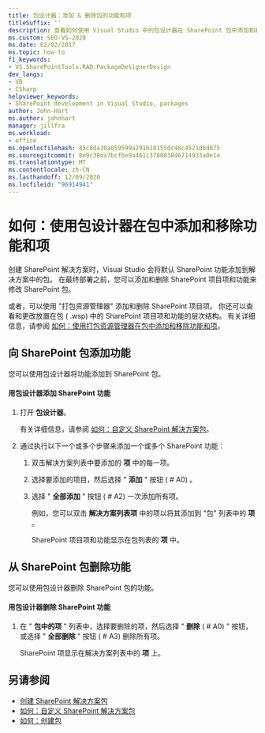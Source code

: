 ```yaml
---
title: 包设计器：添加 & 删除包的功能和项
titleSuffix: ''
description: 查看如何使用 Visual Studio 中的包设计器在 SharePoint 包中添加和移除功能和项。
ms.custom: SEO-VS-2020
ms.date: 02/02/2017
ms.topic: how-to
f1_keywords:
- VS.SharePointTools.RAD.PackageDesignerDesign
dev_langs:
- VB
- CSharp
helpviewer_keywords:
- SharePoint development in Visual Studio, packages
author: John-Hart
ms.author: johnhart
manager: jillfra
ms.workload:
- office
ms.openlocfilehash: 45c8da30a059599a291b18155dc48c4521d6d875
ms.sourcegitcommit: 8e9c38da7bcfbe9a461c378083846714933a0e1e
ms.translationtype: MT
ms.contentlocale: zh-CN
ms.lasthandoff: 12/09/2020
ms.locfileid: "96914941"
---
```

# <a name="how-to-add-and-remove-features-and-items-to-a-package-by-using-the-package-designer"></a>如何：使用包设计器在包中添加和移除功能和项
  创建 SharePoint 解决方案时，Visual Studio 会将默认 SharePoint 功能添加到解决方案中的包。 在最终部署之前，您可以添加和删除 SharePoint 项目项和功能来修改 SharePoint 包。

 或者，可以使用 "打包资源管理器" 添加和删除 SharePoint 项目项。 你还可以查看和更改放置在包 ( .wsp) 中的 SharePoint 项目项和功能的层次结构。 有关详细信息，请参阅 [如何：使用打包资源管理器在包中添加和移除功能和项](../sharepoint/how-to-add-and-remove-features-and-items-to-a-package-by-using-the-packaging-explorer.md)。

## <a name="add-features-to-a-sharepoint-package"></a>向 SharePoint 包添加功能
 您可以使用包设计器将功能添加到 SharePoint 包。

#### <a name="to-add-sharepoint-features-with-the-package-designer"></a>用包设计器添加 SharePoint 功能

1. 打开 **包设计器**。

    有关详细信息，请参阅 [如何：自定义 SharePoint 解决方案包](../sharepoint/how-to-customize-a-sharepoint-solution-package.md)。

2. 通过执行以下一个或多个步骤来添加一个或多个 SharePoint 功能：

   1. 双击解决方案列表中要添加的 **项** 中的每一项。

   2. 选择要添加的项目，然后选择 " **添加** " 按钮 ( # A0) 。

   3. 选择 " **全部添加** " 按钮 ( # A2) 一次添加所有项。

      例如，您可以双击 **解决方案列表项** 中的项以将其添加到 "包" 列表中的 **项** 。

      SharePoint 项目项和功能显示在包列表的 **项** 中。

## <a name="remove-features-from-a-sharepoint-package"></a>从 SharePoint 包删除功能
 您可以使用包设计器删除 SharePoint 包的功能。

#### <a name="to-remove-sharepoint-features-with-the-package-designer"></a>用包设计器删除 SharePoint 功能

1. 在 " **包中的项** " 列表中，选择要删除的项，然后选择 " **删除** ( # A0) " 按钮，或选择 " **全部删除** " 按钮 ( # A3) 删除所有项。

     SharePoint 项显示在解决方案列表中的 **项** 上。

## <a name="see-also"></a>另请参阅
- [创建 SharePoint 解决方案包](../sharepoint/creating-sharepoint-solution-packages.md)
- [如何：自定义 SharePoint 解决方案包](../sharepoint/how-to-customize-a-sharepoint-solution-package.md)
- [如何：创建包](/previous-versions/ee231585(v=vs.110))